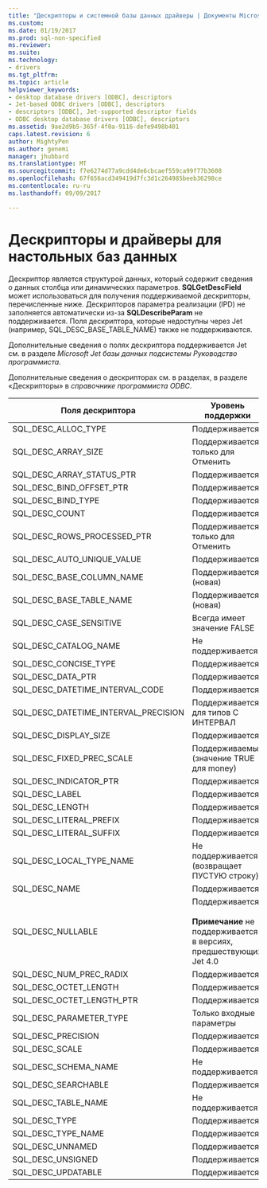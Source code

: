 ```yaml
---
title: "Дескрипторы и системной базы данных драйверы | Документы Microsoft"
ms.custom: 
ms.date: 01/19/2017
ms.prod: sql-non-specified
ms.reviewer: 
ms.suite: 
ms.technology:
- drivers
ms.tgt_pltfrm: 
ms.topic: article
helpviewer_keywords:
- desktop database drivers [ODBC], descriptors
- Jet-based ODBC drivers [ODBC], descriptors
- descriptors [ODBC], Jet-supported descriptor fields
- ODBC desktop database drivers [ODBC], descriptors
ms.assetid: 9ae2d9b5-365f-4f0a-9116-defe9498b401
caps.latest.revision: 6
author: MightyPen
ms.author: genemi
manager: jhubbard
ms.translationtype: MT
ms.sourcegitcommit: f7e6274d77a9cdd4de6cbcaef559ca99f77b3608
ms.openlocfilehash: 67f656acd349419d7fc3d1c264985beeb36298ce
ms.contentlocale: ru-ru
ms.lasthandoff: 09/09/2017

---
```

# <a name="descriptors-and-desktop-database-drivers"></a>Дескрипторы и драйверы для настольных баз данных
Дескриптор является структурой данных, который содержит сведения о данных столбца или динамических параметров. **SQLGetDescField** может использоваться для получения поддерживаемой дескрипторы, перечисленные ниже. Дескрипторов параметра реализации (IPD) не заполняется автоматически из-за **SQLDescribeParam** не поддерживается. Поля дескриптора, которые недоступны через Jet (например, SQL_DESC_BASE_TABLE_NAME) также не поддерживаются.  
  
 Дополнительные сведения о полях дескриптора поддерживается Jet см. в разделе *Microsoft Jet базы данных подсистемы Руководство программиста*.  
  
 Дополнительные сведения о дескрипторах см. в разделах, в разделе «Дескрипторы» в *справочнике программиста ODBC*.  
  
|Поля дескриптора|Уровень поддержки|  
|-----------------------|-------------------|  
|SQL_DESC_ALLOC_TYPE|Поддерживается|  
|SQL_DESC_ARRAY_SIZE|Поддерживается только для Отменить|  
|SQL_DESC_ARRAY_STATUS_PTR|Поддерживается|  
|SQL_DESC_BIND_OFFSET_PTR|Поддерживается|  
|SQL_DESC_BIND_TYPE|Поддерживается|  
|SQL_DESC_COUNT|Поддерживается|  
|SQL_DESC_ROWS_PROCESSED_PTR|Поддерживается только для Отменить|  
|SQL_DESC_AUTO_UNIQUE_VALUE|Поддерживается|  
|SQL_DESC_BASE_COLUMN_NAME|Поддерживается (новая)|  
|SQL_DESC_BASE_TABLE_NAME|Поддерживается (новая)|  
|SQL_DESC_CASE_SENSITIVE|Всегда имеет значение FALSE|  
|SQL_DESC_CATALOG_NAME|Не поддерживается|  
|SQL_DESC_CONCISE_TYPE|Поддерживается|  
|SQL_DESC_DATA_PTR|Поддерживается|  
|SQL_DESC_DATETIME_INTERVAL_CODE|Поддерживается|  
|SQL_DESC_DATETIME_INTERVAL_PRECISION|Поддерживается для типов C ИНТЕРВАЛ|  
|SQL_DESC_DISPLAY_SIZE|Поддерживается|  
|SQL_DESC_FIXED_PREC_SCALE|Поддерживаемые (значение TRUE для money)|  
|SQL_DESC_INDICATOR_PTR|Поддерживается|  
|SQL_DESC_LABEL|Поддерживается|  
|SQL_DESC_LENGTH|Поддерживается|  
|SQL_DESC_LITERAL_PREFIX|Поддерживается|  
|SQL_DESC_LITERAL_SUFFIX|Поддерживается|  
|SQL_DESC_LOCAL_TYPE_NAME|Не поддерживается (возвращает ПУСТУЮ строку)|  
|SQL_DESC_NAME|Поддерживается|  
|SQL_DESC_NULLABLE|Поддерживается<br /><br /> **Примечание** не поддерживается в версиях, предшествующих Jet 4.0|  
|SQL_DESC_NUM_PREC_RADIX|Поддерживается|  
|SQL_DESC_OCTET_LENGTH|Поддерживается|  
|SQL_DESC_OCTET_LENGTH_PTR|Поддерживается|  
|SQL_DESC_PARAMETER_TYPE|Только входные параметры|  
|SQL_DESC_PRECISION|Поддерживается|  
|SQL_DESC_SCALE|Поддерживается|  
|SQL_DESC_SCHEMA_NAME|Не поддерживается|  
|SQL_DESC_SEARCHABLE|Поддерживается|  
|SQL_DESC_TABLE_NAME|Не поддерживается|  
|SQL_DESC_TYPE|Поддерживается|  
|SQL_DESC_TYPE_NAME|Поддерживается|  
|SQL_DESC_UNNAMED|Поддерживается|  
|SQL_DESC_UNSIGNED|Поддерживается|  
|SQL_DESC_UPDATABLE|Поддерживается|
